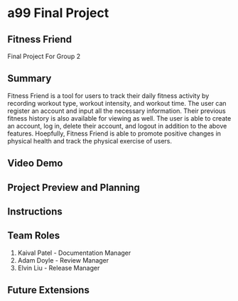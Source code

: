 # a99 Final Project

## Fitness Friend

Final Project For Group 2

## Summary 

Fitness Friend is a tool for users to track their daily fitness activity by recording workout type, workout intensity, and workout time. The user can register an account and input all the necessary information. Their previous fitness history is also available for viewing as well. The user is able to create an account, log in, delete their account, and logout in addition to the above features. Hoepfully, Fitness Friend is able to promote positive changes in physical health and track the physical exercise of users. 

## Video Demo

## Project Preview and Planning

## Instructions

## Team Roles

1. Kaival Patel - Documentation Manager
2. Adam Doyle - Review Manager
3. Elvin Liu - Release Manager

## Future Extensions
